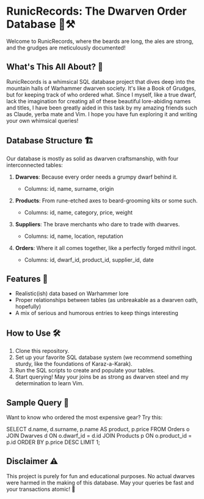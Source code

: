# RunicRecords: The Dwarven Order Database 🍺⚒️

Welcome to RunicRecords, where the beards are long, the ales are strong, and the grudges are meticulously documented!

## What's This All About? 🤔

RunicRecords is a whimsical SQL database project that dives deep into the mountain halls of Warhammer dwarven society. It's like a Book of Grudges, but for keeping track of who ordered what. Since I myself, like a true dwarf, lack the imagination for creating all of these beautiful lore-abiding names and titles, I have been greatly aided in this task by my amazing friends such as Claude, yerba mate and Vim. I hope you have fun exploring it and writing your own whimsical queries!  

## Database Structure 🏗️

Our database is mostly as solid as dwarven craftsmanship, with four interconnected tables:

1. **Dwarves**: Because every order needs a grumpy dwarf behind it.
   - Columns: id, name, surname, origin

2. **Products**: From rune-etched axes to beard-grooming kits or some such.
   - Columns: id, name, category, price, weight

3. **Suppliers**: The brave merchants who dare to trade with dwarves.
   - Columns: id, name, location, reputation

4. **Orders**: Where it all comes together, like a perfectly forged mithril ingot.
   - Columns: id, dwarf_id, product_id, supplier_id, date

## Features 🌟

- Realistic(ish) data based on Warhammer lore
- Proper relationships between tables (as unbreakable as a dwarven oath, hopefully)
- A mix of serious and humorous entries to keep things interesting

## How to Use 🛠️

1. Clone this repository.
2. Set up your favorite SQL database system (we recommend something sturdy, like the foundations of Karaz-a-Karak).
3. Run the SQL scripts to create and populate your tables.
4. Start querying! May your joins be as strong as dwarven steel and my determination to learn Vim.

## Sample Query 📜

Want to know who ordered the most expensive gear? Try this:

SELECT d.name, d.surname, p.name AS product, p.price
FROM Orders o
JOIN Dwarves d ON o.dwarf_id = d.id
JOIN Products p ON o.product_id = p.id
ORDER BY p.price DESC
LIMIT 1;

## Disclaimer ⚠️
This project is purely for fun and educational purposes. No actual dwarves were harmed in the making of this database. 
May your queries be fast and your transactions atomic! 🍻
